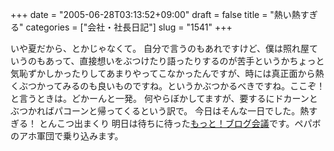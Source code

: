 +++
date = "2005-06-28T03:13:52+09:00"
draft = false
title = "熱い熱すぎる"
categories = ["会社・社長日記"]
slug = "1541"
+++

いや夏だから、とかじゃなくて。
自分で言うのもあれですけど、僕は照れ屋ていうのもあって、直接想いをぶつけたり語ったりするのが苦手というかちょっと気恥ずかしかったりしてあまりやってこなかったんですが、時には真正面から熱くぶつかってみるのも良いものですね。というかぶつかるべきですね。ここぞ！と言うときは。どかーんと一発。
何やらぼかしてますが、要するにドカーンとぶつかればパコーンと帰ってくるという訳で。
今日はそんな一日でした。熱すぎる！
とんこつ出まくり
明日は待ちに待った<a href="http://blogical.jp/event/" target="_blank">もっと！ブログ会議</a>です。ペパボのアホ軍団で乗り込みます。

